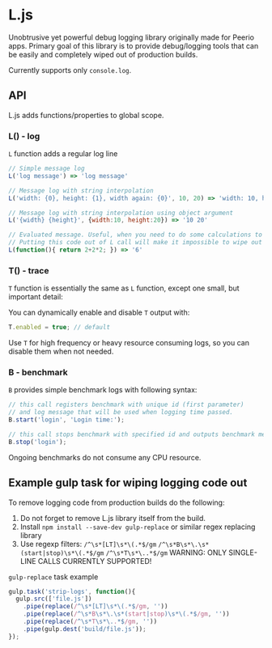 # L.js
Unobtrusive yet powerful debug logging library originally made for Peerio apps.
Primary goal of this library is to provide debug/logging tools that can be easily and completely wiped out of production builds.

Currently supports only `console.log`.

## API
L.js adds functions/properties to global scope.

### L() - log
`L` function adds a regular log line

```javascript
// Simple message log
L('log message') => 'log message'

// Message log with string interpolation
L('width: {0}, height: {1}, width again: {0}', 10, 20) => 'width: 10, height: 20, width again: 10'

// Message log with string interpolation using object argument
L('{width} {height}', {width:10, height:20}) => '10 20'

// Evaluated message. Useful, when you need to do some calculations to build log message.
// Putting this code out of L call will make it impossible to wipe out of production build.
L(function(){ return 2+2*2; }) => '6'

```

### T() - trace
`T` function is essentially the same as `L` function, except one small, but important detail:

You can dynamically enable and disable `T` output with:
```javascript
T.enabled = true; // default
```

Use `T` for high frequency or heavy resource consuming logs, so you can disable them when not needed.

### B - benchmark
`B` provides simple benchmark logs with following syntax:

```javascript
// this call registers benchmark with unique id (first parameter)
// and log message that will be used when logging time passed.
B.start('login', 'Login time:');

// this call stops benchmark with specified id and outputs benchmark message with time passed in milliseconds
B.stop('login');
```

Ongoing benchmarks do not consume any CPU resource.


## Example gulp task for wiping logging code out

To remove logging code from production builds do the following:

1. Do not forget to remove L.js library itself from the build.
2. Install `npm install --save-dev gulp-replace` or similar regex replacing library
3. Use regexp filters: `/^\s*[LT]\s*\(.*$/gm` `/^\s*B\s*\.\s*(start|stop)\s*\(.*$/gm` `/^\s*T\s*\..*$/gm`
WARNING: ONLY SINGLE-LINE CALLS CURRENTLY SUPPORTED!

`gulp-replace` task example
```javascript
gulp.task('strip-logs', function(){
  gulp.src(['file.js'])
    .pipe(replace(/^\s*[LT]\s*\(.*$/gm, ''))
    .pipe(replace(/^\s*B\s*\.\s*(start|stop)\s*\(.*$/gm, ''))
    .pipe(replace(/^\s*T\s*\..*$/gm, ''))
    .pipe(gulp.dest('build/file.js'));
});
```
